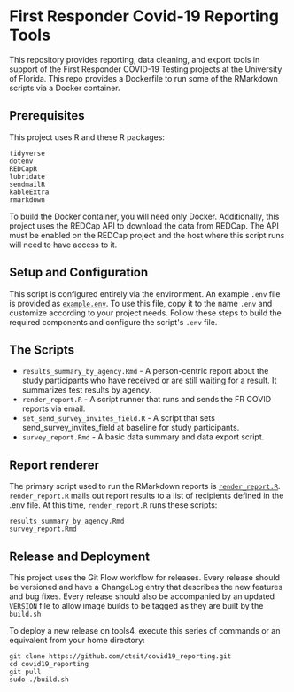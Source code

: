 # First Responder Covid-19 Reporting Tools

This repository provides reporting, data cleaning, and export tools in support of the First Responder COVID-19 Testing projects at the University of Florida. This repo provides a Dockerfile to run some of the RMarkdown scripts via a Docker container.


## Prerequisites

This project uses R and these R packages:

    tidyverse
    dotenv
    REDCapR
    lubridate
    sendmailR
    kableExtra
    rmarkdown

To build the Docker container, you will need only Docker. Additionally, this project uses the REDCap API to download the data from REDCap. The API must be enabled on the REDCap project and the host where this script runs will need to have access to it.

## Setup and Configuration

This script is configured entirely via the environment. An example `.env` file is provided as [`example.env`](example.env). To use this file, copy it to the name `.env` and customize according to your project needs. Follow these steps to build the required components and configure the script's `.env` file.


## The Scripts

- `results_summary_by_agency.Rmd` - A person-centric report about the study participants who have received or are still waiting for a result. It summarizes test results by agency.
- `render_report.R` - A script runner that runs and sends the FR COVID reports via email.
- `set_send_survey_invites_field.R` - A script that sets send_survey_invites_field at baseline for study participants.
- `survey_report.Rmd` - A basic data summary and data export script.


## Report renderer
The primary script used to run the RMarkdown reports is [`render_report.R`](render_report.R). `render_report.R` mails out report results to a list of recipients defined in the .env file. At this time, `render_report.R` runs these scripts:

    results_summary_by_agency.Rmd
    survey_report.Rmd


## Release and Deployment

This project uses the Git Flow workflow for releases. Every release should be versioned and have a ChangeLog entry that describes the new features and bug fixes. Every release should also be accompanied by an updated `VERSION` file to allow image builds to be tagged as they are built by the `build.sh`

To deploy a new release on tools4, execute this series of commands or an equivalent from your home directory:

```
git clone https://github.com/ctsit/covid19_reporting.git
cd covid19_reporting
git pull
sudo ./build.sh
```
